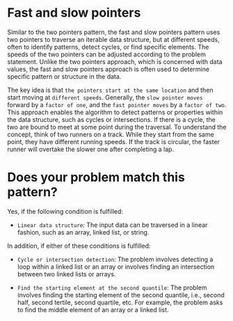 # Fast and slow pointers

Similar to the two pointers pattern, the fast and slow pointers pattern uses two pointers to traverse an iterable data structure, but at different speeds, often to identify patterns, detect cycles, or find specific elements. The speeds of the two pointers can be adjusted according to the problem statement. Unlike the two pointers approach, which is concerned with data values, the fast and slow pointers approach is often used to determine specific pattern or structure in the data.

The key idea is that `the pointers start at the same location` and then start moving at `different speeds`. Generally, the `slow pointer moves` forward by a `factor of one`, and the `fast pointer moves` by a `factor of two`. This approach enables the algorithm to detect patterns or properties within the data structure, such as cycles or intersections. If there is a cycle, the two are bound to meet at some point during the traversal. To understand the concept, think of two runners on a track. While they start from the same point, they have different running speeds. If the track is circular, the faster runner will overtake the slower one after completing a lap.

# Does your problem match this pattern?

Yes, if the following condition is fulfilled:

- `Linear data structure`: The input data can be traversed in a linear fashion, such as an array, linked list, or string.

In addition, if either of these conditions is fulfilled:

- `Cycle or intersection detection`: The problem involves detecting a loop within a linked list or an array or involves finding an intersection between two linked lists or arrays.

- `Find the starting element at the second quantile`: The problem involves finding the starting element of the second quantile, i.e., second half, second tertile, second quartile, etc. For example, the problem asks to find the middle element of an array or a linked list.
